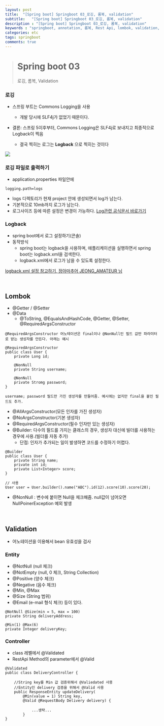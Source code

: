 ```yaml
---
layout: post
title:  "[Spring boot] Springboot 03_로깅, 롬복, validation"
subtitle:   "[Spring boot] Springboot 03_로깅, 롬복, validation"
description : "[Spring boot] Springboot 03_로깅, 롬복, validation"
keywords : "springboot, annotation, 롬복, Rest Api, lombok, validation, valid, vaidated, 로깅, logback.xml, log"
categories: etc
tags: springboot
comments: true
---
```


> # Spring boot 03
> 로깅, 롬복, Validation   

### 로깅
- 스프링 부트는 Commons Logging을 사용
	- 개발 당시에 SLF4j가 없었기 때문이다.

- 결론: 스프링 5이후부터, Commons Logging은 SLF4j로 보내지고 최종적으로 Logback이 찍음
	- 결국 찍히는 로그는 **Logback** 으로 찍히는 것이다

<img src="/Users/LSH/Desktop/bookSummaryMD/SpingBoot_inflearn/SpringBoot_6-1.png">


### 로깅 파일로 출력하기
- application.properties 파일안에    

`logging.path=logs`

- logs 디렉토리가 현재 project 안에 생성되면서 log가 남는다.
- 기본적으로 10mb까지 로그가 남는다.
- 로그사이즈 등에 따른 설정은 변경이 가능하다.
[Log관련 공식문서 바로가기](https://docs.spring.io/spring-boot/docs/2.0.3.RELEASE/reference/html/boot-features-logging.html#boot-features-logging-file-output)

### Logback
- spring boot에서 로그 설정하기(콘솔)
- 동작방식
	- spring boot는 logback을 사용하며, 애플리케이션을 실행하면서 spring boot는 logback.xml을 검색한다.
	- logback.xml에서 로그가 남을 수 있도록 설정한다.

[logback.xml 설정 참고하기, 정아마추어 JEONG_AMATEUR 님](https://jeong-pro.tistory.com/154)

<br>

## Lombok
- @Getter / @Setter
- @Data
	- @ToString, @EqualsAndHashCode, @Getter, @Setter, @RequiredArgsConstructor

`@RequiredArgsConstructor 어노테이션은 final이나 @NonNull인 필드 값만 파라미터로 받는 생성자를 만든다. 아래는 예시`

```
@RequiredArgsConstructor
public class User {
	private Long id;

	@NonNull
	private String username;

	@NonNull
	private Stromg password;
}

username; password 필드만 가진 생성자를 만들어줌. 예시에는 없지만 final을 붙인 필드도 추가.

```
- @AllArgsConstructor(모든 인자를 가진 생성자)
- @NoArgsConstructor(기본 생성자)
- @RequiredArgsConstructor(필수 인자만 있는 생성자)
- @Builder: 다수의 필드를 가지는 클래스의 경우, 생성자 대신에 빌더를 사용하는 경우에 사용.(빌더를 자동 추가)
	- 단점: 인자가 추가되는 일이 발생하면 코드를 수정하기 어렵다.
```
@Builder
public class User {
    private String name;
    private int id;
    private List<Integer> score;
}

// 사용
User user = User.builder().name("ABC").id(12).score(10).score(20);
```
- @NonNull : 변수에 붙이면 Null을 체크해줌. null값이 넘어오면 NullPoinerException 예외 발생

<br>

## Validation
- 어노테이션을 이용해서 bean 유효성을 검사

### Entity
- @NotNull (null 체크)
- @NotEmpty (null, 0 체크, String Collection)
- @Positive (양수 체크)
- @Negative (음수 체크)
- @Min, @Max
- @Size (String 범위)
- @Email (e-mail 형식 체크) 등이 있다.

```
@NotNull @Size(min = 5, max = 100)
private String deliveryAddress;

@Min(1) @Max(6)
private Integer deliveryKey;
```

### Controller
- class 레벨에서 @Validated
- RestApi Method의 parameter에서 @Valid

```
@Validated
public class DeliveryController {

	//String key를 Min 값 검증위해서 @Valiedated 사용
	//Entity인 delivery 검증을 위해서 @Valid 사용
	public ResponseEntity updateDelivery(
		@Min(value = 1) String key,
		@Valid @RequestBody Delivery delivery) {

			...생략...
		}
}
```
